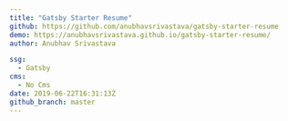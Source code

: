 ```yaml
---
title: "Gatsby Starter Resume"
github: https://github.com/anubhavsrivastava/gatsby-starter-resume
demo: https://anubhavsrivastava.github.io/gatsby-starter-resume/
author: Anubhav Srivastava

ssg:
  - Gatsby
cms:
  - No Cms
date: 2019-06-22T16:31:13Z
github_branch: master
---
```

